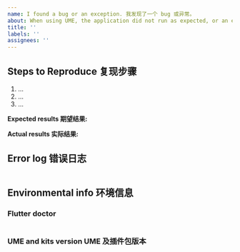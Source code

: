 ```yaml
---
name: I found a bug or an exception. 我发现了一个 bug 或异常。
about: When using UME, the application did not run as expected, or an exception was throwed. 在使用 UME 时，应用程序没有按照预期运行，或报了一个异常。
title: ''
labels: ''
assignees: ''
---
```


## Steps to Reproduce 复现步骤

<!-- 
    You must include full steps to reproduce so that we can reproduce the problem. 
    It would be better if there is a reproducible code example.
    请务必包含完整复现步骤以便于定位问题。如果有演示代码就更好了。
-->

1. ... <!-- describe how to reproduce the problem 描述如何复现问题-->
2. ... <!-- describe how to reproduce the problem 描述如何复现问题-->
3. ... <!-- describe how to reproduce the problem 描述如何复现问题-->

**Expected results 期望结果:** <!-- what did you want to see? 你期望看到什么结果？-->

**Actual results 实际结果:** <!-- what did you see? 实际看到的结果？-->

## Error log 错误日志

<!-- 
    Please paste the error log here. 
    请将错误日志贴在下面。
-->

``` bash

```

## Environmental info 环境信息

### Flutter doctor

<!-- 
    Please paste the output of running `flutter doctor -v` here. 
    请将 `flutter doctor -v` 的执行结果贴到下面。
-->

``` bash

```

### UME and kits version UME 及插件包版本

<!--
    Please list the version of UME and related packages here. 
    You can also paste `pubspec.yaml` directly.
    请将 UME 及相关 package 的版本列到下面。直接粘贴 `pubspec.yaml` 也可以。
-->

``` bash

```

